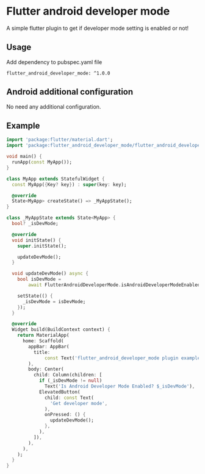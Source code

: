 # Flutter android developer mode

A simple flutter plugin to get if developer mode setting is enabled or not!

## Usage

Add dependency to pubspec.yaml file

```
flutter_android_developer_mode: ^1.0.0
```

## Android additional configuration

No need any additional configuration.

## Example

```dart
import 'package:flutter/material.dart';
import 'package:flutter_android_developer_mode/flutter_android_developer_mode.dart';

void main() {
  runApp(const MyApp());
}

class MyApp extends StatefulWidget {
  const MyApp({Key? key}) : super(key: key);

  @override
  State<MyApp> createState() => _MyAppState();
}

class _MyAppState extends State<MyApp> {
  bool? _isDevMode;

  @override
  void initState() {
    super.initState();

    updateDevMode();
  }

  void updateDevMode() async {
    bool isDevMode =
        await FlutterAndroidDeveloperMode.isAndroidDeveloperModeEnabled;

    setState(() {
      _isDevMode = isDevMode;
    });
  }

  @override
  Widget build(BuildContext context) {
    return MaterialApp(
      home: Scaffold(
        appBar: AppBar(
          title:
              const Text('flutter_android_developer_mode plugin example app'),
        ),
        body: Center(
          child: Column(children: [
            if (_isDevMode != null)
              Text('Is Android Developer Mode Enabled? $_isDevMode'),
            ElevatedButton(
              child: const Text(
                'Get developer mode',
              ),
              onPressed: () {
                updateDevMode();
              },
            ),
          ]),
        ),
      ),
    );
  }
}

```
